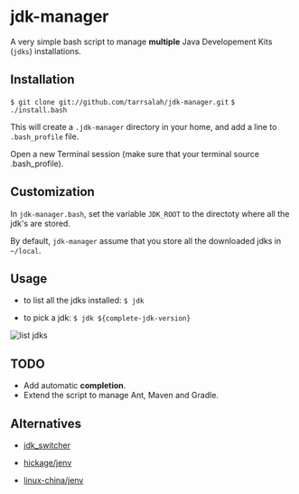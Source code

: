 # jdk-manager

A very simple bash script to manage **multiple** Java Developement Kits (`jdks`) installations.

## Installation

`$ git clone git://github.com/tarrsalah/jdk-manager.git`
`$ ./install.bash`

This will create a `.jdk-manager` directory in your home, and add a line to `.bash_profile` file.

Open a new Terminal session (make sure that your terminal source .bash_profile).

## Customization

In `jdk-manager.bash`, set the variable `JDK_ROOT` to the directoty where all the jdk's are stored.

By default, `jdk-manager` assume that you store all the downloaded jdks in `~/local`.

## Usage

* to list all the jdks installed: `$ jdk`

* to pick a jdk: `$ jdk ${complete-jdk-version}`


![list jdks](https://raw.github.com/tarrsalah/jdk-manager/master/img/jdk.png)




## TODO

* Add automatic **completion**.
* Extend the script to manage Ant, Maven and Gradle.

## Alternatives

* [jdk_switcher](https://github.com/michaelklishin/jdk_switcher)

* [hickage/jenv](https://github.com/hikage/jenv)

* [linux-china/jenv](https://github.com/linux-china/jenv)
